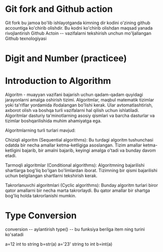 # Git fork and Github action
Git fork bu jamoa bo'lib ishlayotganda kimning dir kodini o'zining github accountiga ko'chirib olishdir. Bu kodni ko'chirib olishdan maqsad yanada rivojlantirish
Github Actoin -- vazifalarni tekshirish unchun mo'ljallangan Github texnologiyasi
# Digit and Number (practicee)

# Introduction to Algorithm

Algoritm - muayyan vazifani bajarish uchun qadam-qadam quyidagi jarayonlarni amalga oshirish tizimi. Algoritmlar, maqbul matematik tizimlar yoki ta'riflar yordamida ifodalangan bo'lishi kerak. Ular avtomatlashtirish, axborot olish va boshqa turli vazifalarni hal qilish uchun ishlatiladi. Algoritmlar dasturiy ta'minotlarning asosiy qismlari va barcha dasturlar va tizimlar boshqarilishida muhim ahamiyatga ega.

Algoritmlarning turli turlari mavjud:

Chiziqli algoritm (Sequential algorithms): Bu turdagi algoritm tushunchasi odatda bir necha amallar ketma-ketligiga asoslangan. Tizim amallar ketma-ketligini bajarib, bir amalni bajarib, keyingi amalga o'tadi va bunday davom etadi.

Tarmoqli algoritmlar (Conditional algorithms): Algoritmning bajarilishi shartlarga bog'liq bo'lgan bo'limlardan iborat. Tizimning bir qismi bajarilishi uchun belgilangan shartlarni tekshirish kerak.

Takrorlanuvchi algoritmlari (Cyclic algorithms): Bunday algoritm turlari biror qator amallarni bir necha marta takrorlaydi. Bu qator amallar bir shartga bog'liq holda takrorlanishi mumkin.
# Type Conversion
conversion -- aylantirish
type() -- bu funksiya berilga item ning turini ko'satadi

a=12 int to string b=str(a)
a='23' string to int b=int(a)

